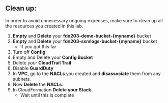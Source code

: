 ## Clean up:
In order to avoid unnecessary ongoing expenses, make sure to clean up all the resources you created in this lab. 

1.  **Empty** and **Delete** your **fdn203-demo-bucket-{myname}** bucket
2.  **Empty** and **Delete** your **fdn203-ssmlogs-bucket-{myname}** bucket
    *  If you got this far
3.  Turn off **Config**
4.  Empty and Delete your **Config Bucket**
5.  Delete your **CloudTrail Trail**
6.  Disable **GuardDuty**
7.  In **VPC**, go to the **NACLs** you created and **disassociate** them from any subnets.
8.  Now **Delete** the **NACLs**.
9.  In CloudFormation **Delete your Stack**
    *  Wait until this is complete

